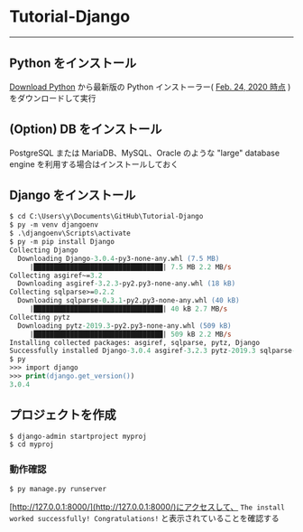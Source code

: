 # Tutorial-Django

---

## Python をインストール

[Download Python](https://www.python.org/downloads/) から最新版の Python インストーラー( [Feb. 24, 2020 時点](https://www.python.org/ftp/python/3.8.2/python-3.8.2-amd64-webinstall.exe) )をダウンロードして実行

## (Option) DB をインストール

PostgreSQL または MariaDB、MySQL、Oracle のような "large" database engine を利用する場合はインストールしておく

## Django をインストール

```ps
$ cd C:\Users\y\Documents\GitHub\Tutorial-Django
$ py -m venv djangoenv
$ .\djangoenv\Scripts\activate
$ py -m pip install Django
Collecting Django
  Downloading Django-3.0.4-py3-none-any.whl (7.5 MB)
     |████████████████████████████████| 7.5 MB 2.2 MB/s
Collecting asgiref~=3.2
  Downloading asgiref-3.2.3-py2.py3-none-any.whl (18 kB)
Collecting sqlparse>=0.2.2
  Downloading sqlparse-0.3.1-py2.py3-none-any.whl (40 kB)
     |████████████████████████████████| 40 kB 2.7 MB/s
Collecting pytz
  Downloading pytz-2019.3-py2.py3-none-any.whl (509 kB)
     |████████████████████████████████| 509 kB 2.2 MB/s
Installing collected packages: asgiref, sqlparse, pytz, Django
Successfully installed Django-3.0.4 asgiref-3.2.3 pytz-2019.3 sqlparse-0.3.1
$ py
>>> import django
>>> print(django.get_version())
3.0.4
```

## プロジェクトを作成

```ps
$ django-admin startproject myproj
$ cd myproj
```

### 動作確認

```ps
$ py manage.py runserver
```

[http://127.0.0.1:8000/](http://127.0.0.1:8000/)にアクセスして、 `The install worked successfully! Congratulations!` と表示されていることを確認する
